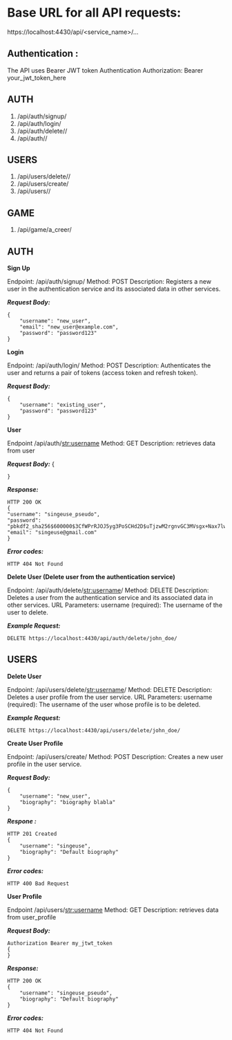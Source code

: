 <h1>Base URL for all API requests:</h1>

https://localhost:4430/api/<service_name>/...

<h2>Authentication :</h2>

The API uses Bearer JWT token Authentication
Authorization: Bearer your_jwt_token_here

<h2>AUTH</h2>

<ol>
  <li>/api/auth/signup/</li>
  <li>/api/auth/login/</li>
  <li>/api/auth/delete/<str:username>/ </li>
  <li>/api/auth/<str:username>/</li>
</ol>

<h2>USERS</h2>

<ol>
  <li>/api/users/delete/<str:username>/</li>
  <li>/api/users/create/</li>
  <li>/api/users/<str:username>/</li>
</ol>

<h2>GAME</h2>

<ol>
  <li>/api/game/a_creer/</li>
</ol>

<h2>AUTH</h2>

**Sign Up**

Endpoint: /api/auth/signup/
Method: POST
Description: Registers a new user in the authentication service and its associated data in other services.
    
***Request Body:***

    {
        "username": "new_user",
        "email": "new_user@example.com",
        "password": "password123"
    }

**Login**

Endpoint: /api/auth/login/
Method: POST
Description: Authenticates the user and returns a pair of tokens (access token and refresh token).

***Request Body:***

    {
        "username": "existing_user",
        "password": "password123"
    }

**User**

Endpoint /api/auth/<str:username>
Method: GET 
Description: retrieves data from user

***Request Body:***
    {

    }

***Response:***

    HTTP 200 OK
    {
    "username": "singeuse_pseudo",
    "password": "pbkdf2_sha256$600000$3CfWPrRJOJ5yg3PoSCHd2D$uTjzwM2rgnvGC3MVsgx+Nax7lwxGNP/V8nT4lxRRBQs=",
    "email": "singeuse@gmail.com"
    }

***Error codes:***

    HTTP 404 Not Found

**Delete User (Delete user from the authentication service)**

Endpoint: /api/auth/delete/<str:username>/
Method: DELETE
Description: Deletes a user from the authentication service and its associated data in other services.
URL Parameters:
    username (required): The username of the user to delete.

***Example Request:***

    DELETE https://localhost:4430/api/auth/delete/john_doe/


<h2>USERS</h2>

**Delete User**

Endpoint: /api/users/delete/<str:username>/
Method: DELETE
Description: Deletes a user profile from the user service.
URL Parameters:
    username (required): The username of the user whose profile is to be deleted.

***Example Request:***

    DELETE https://localhost:4430/api/users/delete/john_doe/

**Create User Profile**

Endpoint: /api/users/create/
Method: POST
Description: Creates a new user profile in the user service.

***Request Body:***

    {
        "username": "new_user",
        "biography": "biography blabla"
    }
    
***Respone :***

    HTTP 201 Created
    {
        "username": "singeuse",
        "biography": "Default biography"
    }
    
***Error codes:***

    HTTP 400 Bad Request

**User Profile**

Endpoint /api/users/<str:username>
Method: GET 
Description: retrieves data from user_profile

***Request Body:***

    Authorization Bearer my_jtwt_token
    {
    }
    
***Response:***

    HTTP 200 OK
    {
        "username": "singeuse_pseudo",
        "biography": "Default biography"
    }
    
***Error codes:***

    HTTP 404 Not Found

